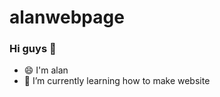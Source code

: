 # alanwebpage
### Hi guys 👋

<!--
**alanwebpage/alanwebpage** is a ✨ _special_ ✨ repository because its `README.md` (this file) appears on your GitHub profile.

Here are some ideas to get you started:
-->
- 😄 I'm alan
- 🌱 I’m currently learning how to make website





